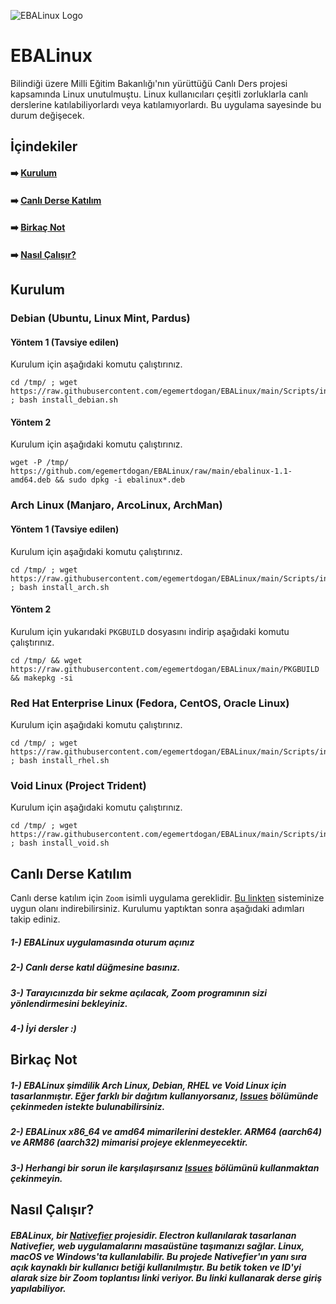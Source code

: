 ![EBALinux Logo](https://github.com/egemertdogan/EBALinux/blob/main/logo2.png)
# EBALinux
Bilindiği üzere Milli Eğitim Bakanlığı'nın yürüttüğü Canlı Ders projesi kapsamında Linux unutulmuştu. Linux kullanıcıları çeşitli zorluklarla canlı derslerine katılabiliyorlardı veya katılamıyorlardı. Bu uygulama sayesinde bu durum değişecek.

## İçindekiler

####  ➡️ [Kurulum](https://github.com/egemertdogan/EBALinux/tree/main#kurulum)
####  ➡️ [Canlı Derse Katılım](https://github.com/egemertdogan/EBALinux/tree/main#canl%C4%B1-derse-kat%C4%B1l%C4%B1m)
####  ➡️ [Birkaç Not](https://github.com/egemertdogan/EBALinux/tree/main#birka%C3%A7-not)
####  ➡️ [Nasıl Çalışır?](https://github.com/egemertdogan/EBALinux#nas%C4%B1l-%C3%A7al%C4%B1%C5%9F%C4%B1r)

## Kurulum
### Debian (Ubuntu, Linux Mint, Pardus)
#### Yöntem 1 (Tavsiye edilen)
Kurulum için aşağıdaki komutu çalıştırınız.
```
cd /tmp/ ; wget https://raw.githubusercontent.com/egemertdogan/EBALinux/main/Scripts/install_debian.sh ; bash install_debian.sh
```
#### Yöntem 2
Kurulum için aşağıdaki komutu çalıştırınız.
```shell
wget -P /tmp/ https://github.com/egemertdogan/EBALinux/raw/main/ebalinux-1.1-amd64.deb && sudo dpkg -i ebalinux*.deb
```
### Arch Linux (Manjaro, ArcoLinux, ArchMan)
#### Yöntem 1 (Tavsiye edilen)
Kurulum için aşağıdaki komutu çalıştırınız.
```
cd /tmp/ ; wget https://raw.githubusercontent.com/egemertdogan/EBALinux/main/Scripts/install_arch.sh ; bash install_arch.sh
```
#### Yöntem 2
Kurulum için yukarıdaki `PKGBUILD` dosyasını indirip aşağıdaki komutu çalıştırınız.
```shell
cd /tmp/ && wget https://raw.githubusercontent.com/egemertdogan/EBALinux/main/PKGBUILD && makepkg -si
```
### Red Hat Enterprise Linux (Fedora, CentOS, Oracle Linux)
Kurulum için aşağıdaki komutu çalıştırınız.
```
cd /tmp/ ; wget https://raw.githubusercontent.com/egemertdogan/EBALinux/main/Scripts/install_rhel.sh ; bash install_rhel.sh
```
### Void Linux (Project Trident)
Kurulum için aşağıdaki komutu çalıştırınız.
```
cd /tmp/ ; wget https://raw.githubusercontent.com/egemertdogan/EBALinux/main/Scripts/install_void.sh ; bash install_void.sh
```
## Canlı Derse Katılım
Canlı derse katılım için `Zoom` isimli uygulama gereklidir. [Bu linkten](https://zoom.us/download) sisteminize uygun olanı indirebilirsiniz. Kurulumu yaptıktan sonra aşağıdaki adımları takip ediniz.

##### 1-) EBALinux uygulamasında oturum açınız
##### 2-) Canlı derse katıl düğmesine basınız.
##### 3-) Tarayıcınızda bir sekme açılacak, Zoom programının sizi yönlendirmesini bekleyiniz.
##### 4-) İyi dersler *:)*

## Birkaç Not
##### 1-) EBALinux şimdilik Arch Linux, Debian, RHEL ve Void Linux için tasarlanmıştır. Eğer farklı bir dağıtım kullanıyorsanız, [Issues](https://github.com/egemertdogan/EBALinux/issues) bölümünde çekinmeden istekte bulunabilirsiniz.
##### 2-) EBALinux x86_64 ve amd64 mimarilerini destekler. ARM64 (aarch64) ve ARM86 (aarch32) mimarisi projeye eklenmeyecektir.
##### 3-) Herhangi bir sorun ile karşılaşırsanız [Issues](https://github.com/egemertdogan/EBALinux/issues) bölümünü kullanmaktan çekinmeyin.

## Nasıl Çalışır?
##### EBALinux, bir [Nativefier](https://github.com/jiahaog/nativefier) projesidir. Electron kullanılarak tasarlanan Nativefier, web uygulamalarını masaüstüne taşımanızı sağlar. Linux, macOS ve Windows'ta kullanılabilir. Bu projede Nativefier'ın yanı sıra açık kaynaklı bir kullanıcı betiği kullanılmıştır. Bu betik token ve ID'yi alarak size bir Zoom toplantısı linki veriyor. Bu linki kullanarak derse giriş yapılabiliyor.
